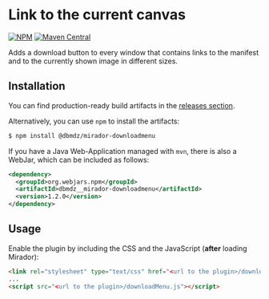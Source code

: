 # Link to the current canvas

[![NPM](https://img.shields.io/npm/v/@dbmdz/mirador-downloadmenu.svg)](https://www.npmjs.com/package/@dbmdz/mirador-downloadmenu)
[![Maven Central](https://img.shields.io/maven-central/v/org.webjars.npm/dbmdz__mirador-downloadmenu.svg?maxAge=2592000)](http://search.maven.org/#search%7Cga%7C1%7Ca%3A%22dbmdz__mirador-downloadmenu%22)

Adds a download button to every window that contains links to the manifest and to the currently shown image in different sizes.

## Installation

You can find production-ready build artifacts in the [releases section](https://github.com/dbmdz/mirador-plugins/releases).

Alternatively, you can use `npm` to install the artifacts:

```sh
$ npm install @dbmdz/mirador-downloadmenu
```

If you have a Java Web-Application managed with `mvn`, there is also a WebJar, which can be included as follows:

```xml
<dependency>
  <groupId>org.webjars.npm</groupId>
  <artifactId>dbmdz__mirador-downloadmenu</artifactId>
  <version>1.2.0</version>
</dependency>
```

## Usage

Enable the plugin by including the CSS and the JavaScript (**after** loading Mirador):

```html
<link rel="stylesheet" type="text/css" href="<url to the plugin>/downloadMenu.css" />
...
<script src="<url to the plugin>/downloadMenu.js"></script>
```
